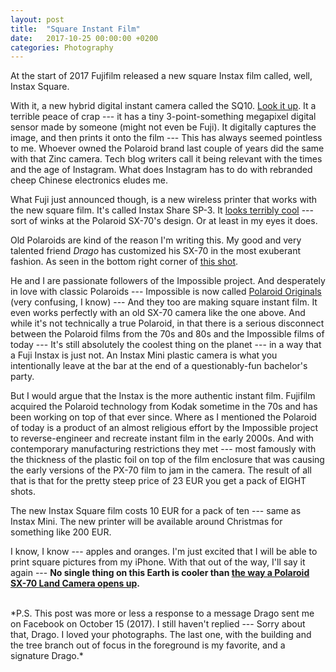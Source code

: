 ```yaml
---
layout: post
title:  "Square Instant Film"
date:   2017-10-25 00:00:00 +0200
categories: Photography
---
```


At the start of 2017 Fujifilm released a new square Instax film called, well, Instax Square. 

With it, a new hybrid digital instant camera called the SQ10. [Look it up](https://www.theverge.com/2017/6/2/15725890/fujifilm-instax-sq10-review-instant-polaroid-digital-camera). It a terrible peace of crap --- it has a tiny 3-point-something megapixel digital sensor made by someone (might not even be Fuji). It digitally captures the image, and then prints it onto the film --- This has always seemed pointless to me. Whoever owned the Polaroid brand last couple of years did the same with that Zinc camera. Tech blog writers call it being relevant with the times and the age of Instagram. What does Instagram has to do with rebranded cheep Chinese electronics eludes me.

What Fuji just announced though, is a new wireless printer that works with the new square film. It's called Instax Share SP-3. It [looks terribly cool](https://www.instagram.com/p/BaqmSpxgDRq/) --- sort of winks at the Polaroid SX-70's design. Or at least in my eyes it does.

Old Polaroids are kind of the reason I'm writing this. My good and very talented friend *Drago* has customized his SX-70 in the most exuberant fashion. As seen in the bottom right corner of [this shot](https://www.instagram.com/p/BZ2_rO6FACs/).

He and I are passionate followers of the Impossible project. And desperately in love with classic Polaroids --- Impossible is now called [Polaroid Originals](https://us.polaroidoriginals.com) (very confusing, I know) --- And they too are making square instant film. It even works perfectly with an old SX-70 camera like the one above. And while it's not technically a true Polaroid, in that there is a serious disconnect between the Polaroid films from the 70s and 80s and the Impossible films of today --- It's still absolutely the coolest thing on the planet --- in a way that a Fuji Instax is just not. An Instax Mini plastic camera is what you intentionally leave at the bar at the end of a questionably-fun bachelor's party.

But I would argue that the Instax is the more authentic instant film. Fujifilm acquired the Polaroid technology from Kodak sometime in the 70s and has been working on top of that ever since. Where as I mentioned the Polaroid of today is a product of an almost religious effort by the Impossible project to reverse-engineer and recreate instant film in the early 2000s. And with contemporary manufacturing restrictions they met --- most famously with the thickness of the plastic foil on top of the film enclosure that was causing the early versions of the PX-70 film to jam in the camera.  The result of all that is that for the pretty steep price of 23 EUR you get a pack of EIGHT shots.

The new Instax Square film costs 10 EUR for a pack of ten --- same as Instax Mini. The new printer will be available around Christmas for something like 200 EUR. 

I know, I know --- apples and oranges. I'm just excited that I will be able to print square pictures from my iPhone. With that out of the way, I'll say it again --- **No single thing on this Earth is cooler than [the way a Polaroid SX-70 Land Camera opens up](https://www.youtube.com/watch?v=Lo_1pyQ7xvc&t=53s).**

<br/>
*P.S. This post was more or less a response to a message Drago sent me on Facebook on October 15 (2017). I still haven't replied --- Sorry about that, Drago. I loved your photographs. The last one, with the building and the tree branch out of focus in the foreground is my favorite, and a signature Drago.*
